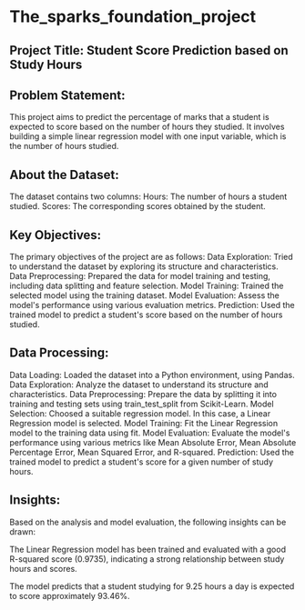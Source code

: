 # The_sparks_foundation_project

## Project Title: Student Score Prediction based on Study Hours

## Problem Statement:

This project aims to predict the percentage of marks that a student is expected to score based on the number of hours they studied. It involves building a simple linear regression model with one input variable, which is the number of hours studied.

## About the Dataset:

The dataset contains two columns:
Hours: The number of hours a student studied.
Scores: The corresponding scores obtained by the student.

## Key Objectives:
The primary objectives of the project are as follows:
Data Exploration: Tried to understand the dataset by exploring its structure and characteristics.
Data Preprocessing: Prepared the data for model training and testing, including data splitting and feature selection.
Model Training: Trained the selected model using the training dataset.
Model Evaluation: Assess the model's performance using various evaluation metrics.
Prediction: Used the trained model to predict a student's score based on the number of hours studied.

## Data Processing:

Data Loading: Loaded the dataset into a Python environment, using Pandas.
Data Exploration: Analyze the dataset to understand its structure and characteristics.
Data Preprocessing: Prepare the data by splitting it into training and testing sets using train_test_split from Scikit-Learn.
Model Selection: Choosed a suitable regression model. In this case, a Linear Regression model is selected.
Model Training: Fit the Linear Regression model to the training data using fit.
Model Evaluation: Evaluate the model's performance using various metrics like Mean Absolute Error, Mean Absolute Percentage Error, Mean Squared Error, and R-squared.
Prediction: Used the trained model to predict a student's score for a given number of study hours.

## Insights:

Based on the analysis and model evaluation, the following insights can be drawn:

The Linear Regression model has been trained and evaluated with a good R-squared score (0.9735), indicating a strong relationship between study hours and scores.

The model predicts that a student studying for 9.25 hours a day is expected to score approximately 93.46%.

